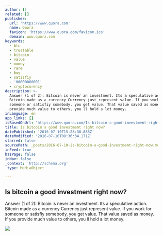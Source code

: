 ```yaml
---
author: []
related: []
publisher:
  url: 'https://www.quora.com'
  name: Quora
  favicon: 'https://www.quora.com/favicon.ico'
  domain: www.quora.com
keywords:
  - btc
  - trustable
  - bitcoin
  - value
  - money
  - rare
  - buy
  - satisfiy
  - '00000000001'
  - cryptocurency
description: >-
  Answer (1 of 2): Bitcoin is never an investment. Its a speculative action.
  Bitcoin made as a currency Currency just represent value. If you work for
  someone or satisfiy somebody, you get value. That value saved as money. If you
  provide much value to others, you ll hold a lot money.
inLanguage: en
app_links: []
isBasedOnUrl: 'https://www.quora.com/Is-bitcoin-a-good-investment-right-now'
title: Is bitcoin a good investment right now?
datePublished: '2016-07-10T15:28:38.888Z'
dateModified: '2016-07-10T08:36:34.171Z'
starred: false
sourcePath: _posts/2016-07-10-is-bitcoin-a-good-investment-right-now.md
inFeed: true
hasPage: false
inNav: false
_context: 'http://schema.org'
_type: MediaObject

---
```

<article style=""><h1>Is bitcoin a good investment right now?</h1><p>Answer (1 of 2): Bitcoin is never an investment. Its a speculative action. Bitcoin made as a currency Currency just represent value. If you work for someone or satisfiy somebody, you get value. That value saved as money. If you provide much value to others, you ll hold a lot money.</p><img src="https://qsf.ec.quoracdn.net/-images.new_grid.fb_share_default.pnge6dde9cfa6e03c43.png" /></article>